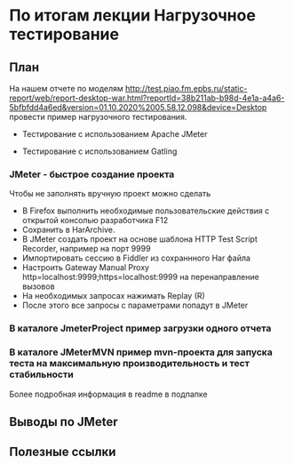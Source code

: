 # По итогам лекции Нагрузочное тестирование

## План 

На нашем отчете по моделям http://test.piao.fm.epbs.ru/static-report/web/report-desktop-war.html?reportId=38b211ab-b98d-4e1a-a4a6-5bfbfdd4a6ed&version=01.10.2020%2005.58.12.098&device=Desktop провести пример нагрузочного тестирования.

* Тестирование с использованием Apache JMeter

* Тестирование с использованием Gatling

### JMeter - быстрое создание проекта 
Чтобы не заполнять вручную проект можно сделать
* В Firefox выполнить необходимые пользовательские действия с открытой консолью разработчика F12
* Сохранить в HarArchive.
* В JMeter создать проект на основе шаблона HTTP Test Script Recorder, например на порт 9999
* Импортировать сессию в Fiddler из сохраннного Har файла
* Настроить Gateway Manual Proxy http=localhost:9999;https=localhost:9999 на перенаправление вызовов
* На необходимых запросах нажимать Replay (R)
* После этого все запросы с параметрами попадут в JMeter

### В каталоге JmeterProject пример загрузки одного отчета

### В каталоге JMeterMVN пример mvn-проекта для запуска теста на максимальную производительность и тест стабильности
Более подробная информация в readme в подпапке

## Выводы по JMeter

## Полезные ссылки
